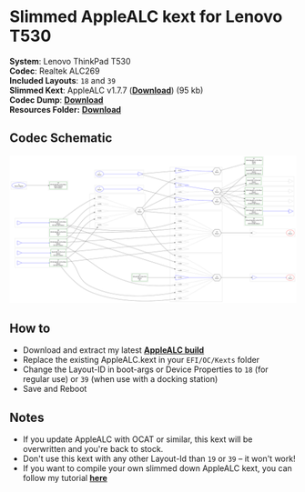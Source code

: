 # Slimmed AppleALC kext for Lenovo T530

**System**: Lenovo ThinkPad T530 </br>
**Codec**: Realtek ALC269 </br>
**Included Layouts**: `18` and `39`</br>
**Slimmed Kext**: AppleALC v1.7.7 ([**Download**](https://github.com/5T33Z0/Lenovo-T530-Hackintosh-OpenCore/blob/main/ALC269/Resources/AppleALC-1.7.7-RELEASE.zip?raw=true)) (95 kb) </br>
**Codec Dump**: [**Download**](https://github.com/5T33Z0/Lenovo-T530-Hackintosh-OpenCore/blob/main/ALC269/Resources/ALC269_Dump.zip?raw=true)</br>
**Resources Folder:** [**Download**](https://github.com/5T33Z0/Lenovo-T530-Hackintosh-OpenCore/blob/main/ALC269/Resources/AppleALC_Resources.zip)

## Codec Schematic
![](https://raw.githubusercontent.com/5T33Z0/Lenovo-T530-Hackintosh-OpenCore/7980459d36642573cf98038a886dc28558817e2a/ALC269/Resources/codec_dump.svg)

## How to
- Download and extract my latest [**AppleALC build**](https://github.com/5T33Z0/Lenovo-T530-Hackintosh-OpenCore/blob/main/ALC269/Resources/AppleALC-1.7.7-RELEASE.zip?raw=true)
- Replace the existing AppleALC.kext in your `EFI/OC/Kexts` folder
- Change the Layout-ID in boot-args or Device Properties to `18` (for regular use) or `39` (when use with a docking station)
- Save and Reboot 

## Notes
- If you update AppleALC with OCAT or similar, this kext will be overwritten and you're back to stock.
- Don't use this kext with any other Layout-Id than `19` or `39` – it won't work!
- If you want to compile your own slimmed down AppleALC kext, you can follow my tutorial [**here**](https://github.com/5T33Z0/AppleALC-Guides/tree/main/Slimming_AppleALC)
